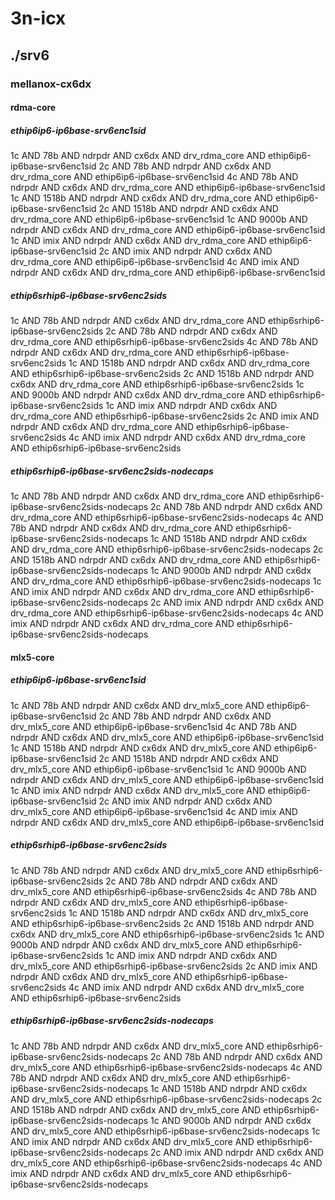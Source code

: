 # 3n-icx
## ./srv6
### mellanox-cx6dx
#### rdma-core
##### ethip6ip6-ip6base-srv6enc1sid
1c AND 78b AND ndrpdr AND cx6dx AND drv_rdma_core AND ethip6ip6-ip6base-srv6enc1sid
2c AND 78b AND ndrpdr AND cx6dx AND drv_rdma_core AND ethip6ip6-ip6base-srv6enc1sid
4c AND 78b AND ndrpdr AND cx6dx AND drv_rdma_core AND ethip6ip6-ip6base-srv6enc1sid
1c AND 1518b AND ndrpdr AND cx6dx AND drv_rdma_core AND ethip6ip6-ip6base-srv6enc1sid
2c AND 1518b AND ndrpdr AND cx6dx AND drv_rdma_core AND ethip6ip6-ip6base-srv6enc1sid
1c AND 9000b AND ndrpdr AND cx6dx AND drv_rdma_core AND ethip6ip6-ip6base-srv6enc1sid
1c AND imix AND ndrpdr AND cx6dx AND drv_rdma_core AND ethip6ip6-ip6base-srv6enc1sid
2c AND imix AND ndrpdr AND cx6dx AND drv_rdma_core AND ethip6ip6-ip6base-srv6enc1sid
4c AND imix AND ndrpdr AND cx6dx AND drv_rdma_core AND ethip6ip6-ip6base-srv6enc1sid
##### ethip6srhip6-ip6base-srv6enc2sids
1c AND 78b AND ndrpdr AND cx6dx AND drv_rdma_core AND ethip6srhip6-ip6base-srv6enc2sids
2c AND 78b AND ndrpdr AND cx6dx AND drv_rdma_core AND ethip6srhip6-ip6base-srv6enc2sids
4c AND 78b AND ndrpdr AND cx6dx AND drv_rdma_core AND ethip6srhip6-ip6base-srv6enc2sids
1c AND 1518b AND ndrpdr AND cx6dx AND drv_rdma_core AND ethip6srhip6-ip6base-srv6enc2sids
2c AND 1518b AND ndrpdr AND cx6dx AND drv_rdma_core AND ethip6srhip6-ip6base-srv6enc2sids
1c AND 9000b AND ndrpdr AND cx6dx AND drv_rdma_core AND ethip6srhip6-ip6base-srv6enc2sids
1c AND imix AND ndrpdr AND cx6dx AND drv_rdma_core AND ethip6srhip6-ip6base-srv6enc2sids
2c AND imix AND ndrpdr AND cx6dx AND drv_rdma_core AND ethip6srhip6-ip6base-srv6enc2sids
4c AND imix AND ndrpdr AND cx6dx AND drv_rdma_core AND ethip6srhip6-ip6base-srv6enc2sids
##### ethip6srhip6-ip6base-srv6enc2sids-nodecaps
1c AND 78b AND ndrpdr AND cx6dx AND drv_rdma_core AND ethip6srhip6-ip6base-srv6enc2sids-nodecaps
2c AND 78b AND ndrpdr AND cx6dx AND drv_rdma_core AND ethip6srhip6-ip6base-srv6enc2sids-nodecaps
4c AND 78b AND ndrpdr AND cx6dx AND drv_rdma_core AND ethip6srhip6-ip6base-srv6enc2sids-nodecaps
1c AND 1518b AND ndrpdr AND cx6dx AND drv_rdma_core AND ethip6srhip6-ip6base-srv6enc2sids-nodecaps
2c AND 1518b AND ndrpdr AND cx6dx AND drv_rdma_core AND ethip6srhip6-ip6base-srv6enc2sids-nodecaps
1c AND 9000b AND ndrpdr AND cx6dx AND drv_rdma_core AND ethip6srhip6-ip6base-srv6enc2sids-nodecaps
1c AND imix AND ndrpdr AND cx6dx AND drv_rdma_core AND ethip6srhip6-ip6base-srv6enc2sids-nodecaps
2c AND imix AND ndrpdr AND cx6dx AND drv_rdma_core AND ethip6srhip6-ip6base-srv6enc2sids-nodecaps
4c AND imix AND ndrpdr AND cx6dx AND drv_rdma_core AND ethip6srhip6-ip6base-srv6enc2sids-nodecaps
#### mlx5-core
##### ethip6ip6-ip6base-srv6enc1sid
1c AND 78b AND ndrpdr AND cx6dx AND drv_mlx5_core AND ethip6ip6-ip6base-srv6enc1sid
2c AND 78b AND ndrpdr AND cx6dx AND drv_mlx5_core AND ethip6ip6-ip6base-srv6enc1sid
4c AND 78b AND ndrpdr AND cx6dx AND drv_mlx5_core AND ethip6ip6-ip6base-srv6enc1sid
1c AND 1518b AND ndrpdr AND cx6dx AND drv_mlx5_core AND ethip6ip6-ip6base-srv6enc1sid
2c AND 1518b AND ndrpdr AND cx6dx AND drv_mlx5_core AND ethip6ip6-ip6base-srv6enc1sid
1c AND 9000b AND ndrpdr AND cx6dx AND drv_mlx5_core AND ethip6ip6-ip6base-srv6enc1sid
1c AND imix AND ndrpdr AND cx6dx AND drv_mlx5_core AND ethip6ip6-ip6base-srv6enc1sid
2c AND imix AND ndrpdr AND cx6dx AND drv_mlx5_core AND ethip6ip6-ip6base-srv6enc1sid
4c AND imix AND ndrpdr AND cx6dx AND drv_mlx5_core AND ethip6ip6-ip6base-srv6enc1sid
##### ethip6srhip6-ip6base-srv6enc2sids
1c AND 78b AND ndrpdr AND cx6dx AND drv_mlx5_core AND ethip6srhip6-ip6base-srv6enc2sids
2c AND 78b AND ndrpdr AND cx6dx AND drv_mlx5_core AND ethip6srhip6-ip6base-srv6enc2sids
4c AND 78b AND ndrpdr AND cx6dx AND drv_mlx5_core AND ethip6srhip6-ip6base-srv6enc2sids
1c AND 1518b AND ndrpdr AND cx6dx AND drv_mlx5_core AND ethip6srhip6-ip6base-srv6enc2sids
2c AND 1518b AND ndrpdr AND cx6dx AND drv_mlx5_core AND ethip6srhip6-ip6base-srv6enc2sids
1c AND 9000b AND ndrpdr AND cx6dx AND drv_mlx5_core AND ethip6srhip6-ip6base-srv6enc2sids
1c AND imix AND ndrpdr AND cx6dx AND drv_mlx5_core AND ethip6srhip6-ip6base-srv6enc2sids
2c AND imix AND ndrpdr AND cx6dx AND drv_mlx5_core AND ethip6srhip6-ip6base-srv6enc2sids
4c AND imix AND ndrpdr AND cx6dx AND drv_mlx5_core AND ethip6srhip6-ip6base-srv6enc2sids
##### ethip6srhip6-ip6base-srv6enc2sids-nodecaps
1c AND 78b AND ndrpdr AND cx6dx AND drv_mlx5_core AND ethip6srhip6-ip6base-srv6enc2sids-nodecaps
2c AND 78b AND ndrpdr AND cx6dx AND drv_mlx5_core AND ethip6srhip6-ip6base-srv6enc2sids-nodecaps
4c AND 78b AND ndrpdr AND cx6dx AND drv_mlx5_core AND ethip6srhip6-ip6base-srv6enc2sids-nodecaps
1c AND 1518b AND ndrpdr AND cx6dx AND drv_mlx5_core AND ethip6srhip6-ip6base-srv6enc2sids-nodecaps
2c AND 1518b AND ndrpdr AND cx6dx AND drv_mlx5_core AND ethip6srhip6-ip6base-srv6enc2sids-nodecaps
1c AND 9000b AND ndrpdr AND cx6dx AND drv_mlx5_core AND ethip6srhip6-ip6base-srv6enc2sids-nodecaps
1c AND imix AND ndrpdr AND cx6dx AND drv_mlx5_core AND ethip6srhip6-ip6base-srv6enc2sids-nodecaps
2c AND imix AND ndrpdr AND cx6dx AND drv_mlx5_core AND ethip6srhip6-ip6base-srv6enc2sids-nodecaps
4c AND imix AND ndrpdr AND cx6dx AND drv_mlx5_core AND ethip6srhip6-ip6base-srv6enc2sids-nodecaps